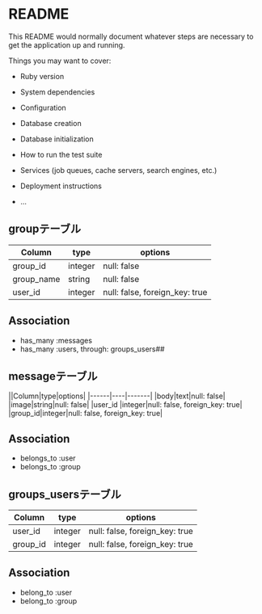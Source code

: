 # README

This README would normally document whatever steps are necessary to get the
application up and running.

Things you may want to cover:

* Ruby version

* System dependencies

* Configuration

* Database creation

* Database initialization

* How to run the test suite

* Services (job queues, cache servers, search engines, etc.)

* Deployment instructions

* ...

## groupテーブル

|Column|type|options|
|------|----|-------|
|group_id|integer|null: false|
|group_name|string|null: false|
|user_id|integer|null: false, foreign_key: true|

## Association
- has_many :messages
- has_many :users, through: groups_users##

## messageテーブル 

||Column|type|options|
|------|----|-------|
|body|text|null: false|
|image|string|null: false|
|user_id |integer|null: false, foreign_key: true|
|group_id|integer|null: false, foreign_key: true|

## Association
- belongs_to :user
- belongs_to :group

## groups_usersテーブル

|Column|type|options|
|------|----|-------|
|user_id |integer|null: false, foreign_key: true|
|group_id|integer|null: false, foreign_key: true|

## Association
- belong_to :user
- belong_to :group